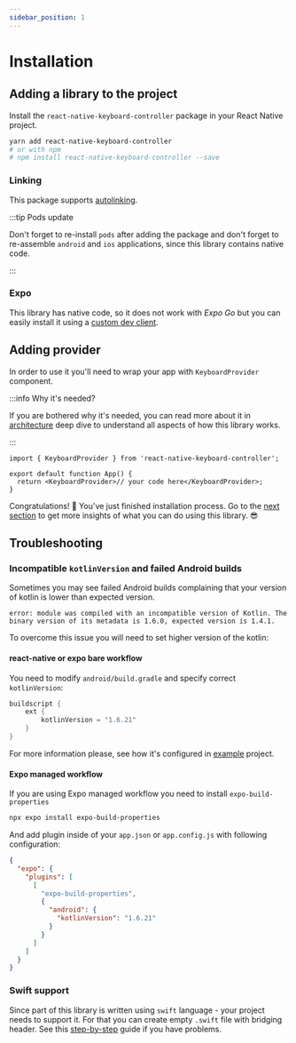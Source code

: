 ```yaml
---
sidebar_position: 1
---
```


# Installation

## Adding a library to the project

Install the `react-native-keyboard-controller` package in your React Native project.

```bash
yarn add react-native-keyboard-controller
# or with npm
# npm install react-native-keyboard-controller --save
```

### Linking

This package supports [autolinking](https://github.com/react-native-community/cli/blob/master/docs/autolinking.md).

:::tip Pods update

Don't forget to re-install `pods` after adding the package and don't forget to re-assemble `android` and `ios` applications, since this library contains native code.

:::

### Expo

This library has native code, so it does not work with _Expo Go_ but you can easily install it using a [custom dev client](https://docs.expo.dev/development/getting-started/).

## Adding provider

In order to use it you'll need to wrap your app with `KeyboardProvider` component.

:::info Why it's needed?

If you are bothered why it's needed, you can read more about it in [architecture](./recipes/platform-differences.md) deep dive to understand all aspects of how this library works.

:::

```tsx
import { KeyboardProvider } from 'react-native-keyboard-controller';

export default function App() {
  return <KeyboardProvider>// your code here</KeyboardProvider>;
}
```

Congratulations! 🎉 You've just finished installation process. Go to the [next section](./guides/first-animation.md) to get more insights of what you can do using this library. 😎

## Troubleshooting

### Incompatible `kotlinVersion` and failed Android builds

Sometimes you may see failed Android builds complaining that your version of kotlin is lower than expected version.

`error: module was compiled with an incompatible version of Kotlin. The binary version of its metadata is 1.6.0, expected version is 1.4.1.`

To overcome this issue you will need to set higher version of the kotlin:

#### react-native or expo bare workflow

You need to modify `android/build.gradle` and specify correct `kotlinVersion`:

```java
buildscript {
    ext {
        kotlinVersion = "1.6.21"
    }
}
```

For more information please, see how it's configured in [example](https://github.com/kirillzyusko/react-native-keyboard-controller/blob/9d0e63712a2f55dab0f6f3f95398567bb9ca1efa/example/android/build.gradle#L9) project.

#### Expo managed workflow

If you are using Expo managed workflow you need to install `expo-build-properties`

```sh
npx expo install expo-build-properties
```

And add plugin inside of your `app.json` or `app.config.js` with following configuration:

```json
{
  "expo": {
    "plugins": [
      [
        "expo-build-properties",
        {
          "android": {
            "kotlinVersion": "1.6.21"
          }
        }
      ]
    ]
  }
}
```

### Swift support

Since part of this library is written using `swift` language - your project needs to support it. For that you can create empty `.swift` file with bridging header. See this [step-by-step](https://stackoverflow.com/a/56176956/9272042) guide if you have problems.
